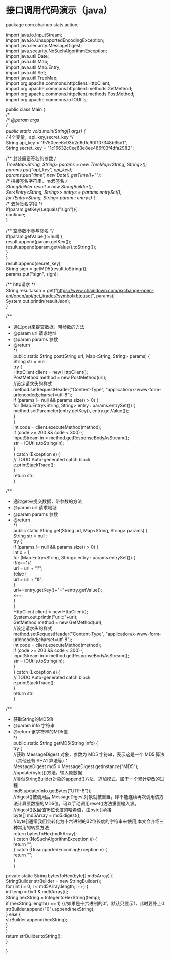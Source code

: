 # 接口调用代码演示（java）

package com.chainup.stats.action;<br>

import java.io.InputStream;<br>
import java.io.UnsupportedEncodingException;<br>
import java.security.MessageDigest;<br>
import java.security.NoSuchAlgorithmException;<br>
import java.util.Date;<br>
import java.util.Map;<br>
import java.util.Map.Entry;<br>
import java.util.Set;<br>
import java.util.TreeMap;<br>
import org.apache.commons.httpclient.HttpClient;<br>
import org.apache.commons.httpclient.methods.GetMethod;<br>
import org.apache.commons.httpclient.methods.PostMethod;<br>
import org.apache.commons.io.IOUtils;<br>

public class Main {<br>
/**<br>
/* @param args<br>
*/<br>
public static void main(String[] args) {<br>
/** 4个变量，api_key,secret_key */<br>
String api_key = "9750eee6c93b2d6dfc90f107348b65d1";<br>
String secret_key = "1c16632c0ee83e8ee486f03f4dfa2982";<br>

/** 封装需要签名的参数 */<br>
TreeMap<String, String> params = new TreeMap<String, String>();<br>
params.put("api_key", api_key);<br>
params.put("time", new Date().getTime()+"");<br>
/** 拼接签名字符串，md5签名 */<br>
StringBuilder result = new StringBuilder();<br>
Set<Entry<String, String>> entrys = params.entrySet();<br>
for (Entry<String, String> param : entrys) {<br>
/** 去掉签名字段 */<br>
if(param.getKey().equals("sign")){<br>
continue;<br>
}<br>

/** 空参数不参与签名 */<br>
if(param.getValue()!=null) {<br>
result.append(param.getKey());<br>
result.append(param.getValue().toString());<br>
}<br>
}<br>
result.append(secret_key);<br>
String sign = getMD5(result.toString());<br>
params.put("sign", sign);<br>

/** http请求 */<br>
String resultJson = get("https://www.chaindown.com/exchange-open-api/open/api/get_trades?symbol=btcusdt", params);<br>
System.out.println(resultJson);<br>
}<br>




/**<br>
* 通过post来提交数据，带参数的方法<br>
* @param url 请求地址<br>
* @param params 参数<br>
* @return<br>
*/<br>
public static String post(String url, Map<String, String> params) {<br>
String str = null;<br>
try {<br>
HttpClient client = new HttpClient();<br>
PostMethod method = new PostMethod(url);<br>
//设定请求头的样式<br>
method.setRequestHeader("Content-Type", "application/x-www-form-urlencoded;charset=utf-8");<br>
if (params != null && params.size() > 0) {<br>
for (Map.Entry<String, String> entry : params.entrySet()) {<br>
method.setParameter(entry.getKey(), entry.getValue());<br>
}<br>
}<br>
int code = client.executeMethod(method);<br>
if (code >= 200 && code < 300) {<br>
InputStream in = method.getResponseBodyAsStream();<br>
str = IOUtils.toString(in);<br>
}<br>
} catch (Exception e) {<br>
// TODO Auto-generated catch block<br>
e.printStackTrace();<br>
}<br>
return str;<br>
}<br>

/**<br>
* 通过get来提交数据，带参数的方法<br>
* @param url 请求地址<br>
* @param params 参数<br>
* @return<br>
*/<br>
public static String get(String url, Map<String, String> params) {<br>
String str = null;<br>
try {<br>
if (params != null && params.size() > 0) {<br>
int x = 1;<br>
for (Map.Entry<String, String> entry : params.entrySet()) {<br>
if(x==1){<br>
url = url + "?";<br>
}else {<br>
url = url + "&";<br>
}<br>
url+=entry.getKey()+"="+entry.getValue();<br>
x++;<br>
}<br>
}<br>
HttpClient client = new HttpClient();<br>
System.out.println("url:::"+url);<br>
GetMethod method = new GetMethod(url);<br>
//设定请求头的样式<br>
method.setRequestHeader("Content-Type", "application/x-www-form-urlencoded;charset=utf-8");<br>
int code = client.executeMethod(method);<br>
if (code >= 200 && code < 300) {<br>
InputStream in = method.getResponseBodyAsStream();<br>
str = IOUtils.toString(in);<br>
}<br>
} catch (Exception e) {<br>
// TODO Auto-generated catch block<br>
e.printStackTrace();<br>
}<br>
return str;<br>
}<br>


/**<br>
* 获取String的MD5值<br>
* @param info 字符串<br>
* @return 该字符串的MD5值<br>
*/<br>
public static String getMD5(String info) {<br>
try {<br>
//获取 MessageDigest 对象，参数为 MD5 字符串，表示这是一个 MD5 算法（其他还有 SHA1 算法等）：<br>
MessageDigest md5 = MessageDigest.getInstance("MD5");<br>
//update(byte[])方法，输入原数据<br>
//类似StringBuilder对象的append()方法，追加模式，属于一个累计更改的过程<br>
md5.update(info.getBytes("UTF-8"));<br>
//digest()被调用后,MessageDigest对象就被重置，即不能连续再次调用该方法计算原数据的MD5值。可以手动调用reset()方法重置输入源。<br>
//digest()返回值16位长度的哈希值，由byte[]承接<br>
byte[] md5Array = md5.digest();<br>
//byte[]通常我们会转化为十六进制的32位长度的字符串来使用,本文会介绍三种常用的转换方法<br>
return bytesToHex(md5Array);<br>
} catch (NoSuchAlgorithmException e) {<br>
return "";<br>
} catch (UnsupportedEncodingException e) {<br>
return "";<br>
}<br>
}<br>

private static String bytesToHex(byte[] md5Array) {<br>
StringBuilder strBuilder = new StringBuilder();<br>
for (int i = 0; i < md5Array.length; i++) {<br>
int temp = 0xff & md5Array[i];<br>
String hexString = Integer.toHexString(temp);<br>
if (hexString.length() == 1) {//如果是十六进制的0f，默认只显示f，此时要补上0<br>
strBuilder.append("0").append(hexString);<br>
} else {<br>
strBuilder.append(hexString);<br>
}<br>
}<br>
return strBuilder.toString();<br>
}<br>

}